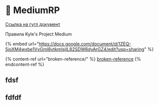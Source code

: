 # 🔴 MediumRP

[Ссылка на гугл документ](https://docs.google.com/document/d/1ZEQ-5joXM4wxbe1VvGml8vtkmIsjIL82SDW6dyArGZ4/edit?usp=sharing)

Правила Kyle's Project Medium





{% embed url="https://docs.google.com/document/d/1ZEQ-5joXM4wxbe1VvGml8vtkmIsjIL82SDW6dyArGZ4/edit?usp=sharing" %}

{% content-ref url="broken-reference/" %}
[broken-reference](broken-reference/)
{% endcontent-ref %}

## fdsf

## fdfdf
